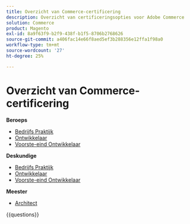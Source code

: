 ```yaml
---
title: Overzicht van Commerce-certificering
description: Overzicht van certificeringsopties voor Adobe Commerce
solution: Commerce
product: Magento
exl-id: 8a9f63f9-b2f9-438f-b1f5-8706b2768626
source-git-commit: a406fac14e66f8aed5ef3b288356e12ffa1f98a0
workflow-type: tm+mt
source-wordcount: '27'
ht-degree: 25%

---
```


# Overzicht van Commerce-certificering

**Beroeps**

* [ Bedrijfs Praktijk ](/help/certifications/ac/ac-p-business.md) <!--AD0-E712-->
* [ Ontwikkelaar ](/help/certifications/ac/ac-p-developer.md) <!--AD0-E717-->
* [ Voorste-eind Ontwikkelaar ](/help/certifications/ac/ac-p-fedeveloper0623.md) <!--AD0-E721-->

**Deskundige**

* [ Bedrijfs Praktijk ](/help/certifications/ac/ac-e-business.md) <!--AD0-E708-->
* [ Ontwikkelaar ](/help/certifications/ac/ac-e-developer.md) <!--AD0-E716-->
* [ Voorste-eind Ontwikkelaar ](/help/certifications/ac/ac-e-fedeveloper0623.md) <!--AD0-E720-->

**Meester**

* [ Architect ](/help/certifications/ac/ac-m-architect.md) <!--AD0-E718-->

{{questions}}

